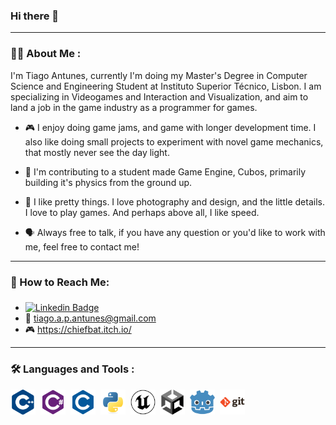 ### Hi there 👋

---
### :man_technologist: About Me :

I'm Tiago Antunes, currently I'm doing my Master's Degree in Computer Science and Engineering Student at Instituto Superior Técnico, Lisbon. I am specializing in Videogames and Interaction and Visualization, and aim to land a job in the game industry as a programmer for games.

- 🎮 I enjoy doing game jams, and game with longer development time. I also like doing small projects to experiment with novel game mechanics, that mostly never see the day light.

- 🎲 I'm contributing to a student made Game Engine, Cubos, primarily building it's physics from the ground up.

- 📸 I like pretty things. I love photography and design, and the little details. I love to play games. And perhaps above all, I like speed.

- 🗣️ Always free to talk, if you have any question or you'd like to work with me, feel free to contact me!
  
---
### 🔗 How to Reach Me:

###
- [![Linkedin Badge](https://img.shields.io/badge/-LinkedIn-blue?style=flat&logo=Linkedin&logoColor=white)](https://www.linkedin.com/in/tiago-antunes-5858aa249/)
- 📧 tiago.a.p.antunes@gmail.com
- 🎮 https://chiefbat.itch.io/

---
### :hammer_and_wrench: Languages and Tools :
<div>
  <img src="https://github.com/devicons/devicon/blob/master/icons/cplusplus/cplusplus-plain.svg" title="C++" alt="C++" width="40" height="40"/>&nbsp;
  <img src="https://github.com/devicons/devicon/blob/master/icons/csharp/csharp-plain.svg" title="C#" alt="C#" width="40" height="40"/>&nbsp;
  <img src="https://github.com/devicons/devicon/blob/master/icons/c/c-plain.svg" title="C" alt="C" width="40" height="40"/>&nbsp;
  <img src="https://github.com/devicons/devicon/blob/master/icons/python/python-original.svg" title="Python" alt="Python" width="40" height="40"/>&nbsp;
  <img src="https://github.com/devicons/devicon/blob/master/icons/unrealengine/unrealengine-original.svg" title="Unreal Engine" alt="Unreal Engine" width="40" height="40"/>&nbsp;
  <img src="https://github.com/devicons/devicon/blob/master/icons/unity/unity-original.svg" title="Unity Engine" alt="Unity Engine" width="40" height="40"/>&nbsp;
  <img src="https://github.com/devicons/devicon/blob/master/icons/godot/godot-original.svg"  title="Godot Engine" alt="GodotEngine" width="40" height="40"/>&nbsp;
  <img src="https://github.com/devicons/devicon/blob/master/icons/git/git-original-wordmark.svg" title="Git" **alt="Git" width="40" height="40"/>
</div>

<!--
**fallenatlas/fallenatlas** is a ✨ _special_ ✨ repository because its `README.md` (this file) appears on your GitHub profile.

Here are some ideas to get you started:

- 🔭 I’m currently working on ...
- 🌱 I’m currently learning ...
- 👯 I’m looking to collaborate on ...
- 🤔 I’m looking for help with ...
- 💬 Ask me about ...
- 📫 How to reach me: ...
- 😄 Pronouns: ...
- ⚡ Fun fact: ...
-->
